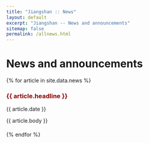 ```yaml
---
title: "Jiangshan :: News"
layout: default
excerpt: "Jiangshan -- News and announcements"
sitemap: false
permalink: /allnews.html
---
```


# News and announcements

{% for article in site.data.news %}
<div class="event">
  <h3>
    <span class="event-title" data-image="{{ article.image }}" onclick="showImage(this)">
      {{ article.headline }}
    </span>
  </h3>
  <p>{{ article.date }}</p>
  <p>{{ article.body }}</p>
</div>
{% endfor %}

<!-- Modal for image display -->
<div id="imageModal" style="display:none; position:fixed; top:50%; left:50%; transform:translate(-50%, -50%); background:white; padding:20px; z-index:1000;">
  <span style="cursor:pointer; position:absolute; top:10px; right:10px;" onclick="closeImage()">X</span>
  <img id="modalImage" src="" style="max-width:100%; max-height:100%; border:none;" />
</div>

<script>
  function showImage(element) {
    var imageUrl = element.getAttribute('data-image');
    if (!imageUrl) {
      alert('Image URL not found!');
      return;
    }
    var modal = document.getElementById('imageModal');
    var modalImage = document.getElementById('modalImage');
    modalImage.src = imageUrl;
    modal.style.display = 'block';
  }

  function closeImage() {
    var modal = document.getElementById('imageModal');
    modal.style.display = 'none';
  }
</script>

<style>
  .event {
    margin-bottom: 20px;
  }
  .event-title {
    font-weight: bold;
    color: darkred;
    cursor: pointer;
  }
  #imageModal {
    border: none; /* 移除模态窗口的边框 */
  }
  #modalImage {
    border: none; /* 移除图片的边框 */
  }
</style>
